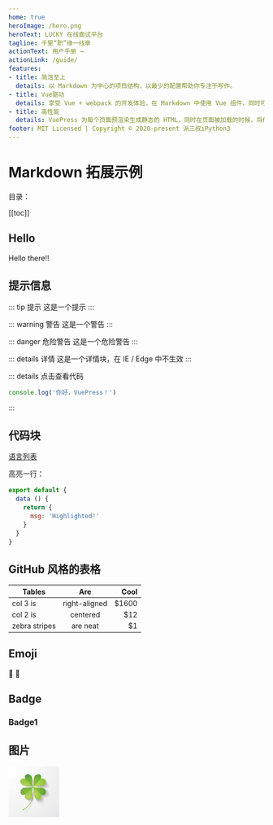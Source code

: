 ```yaml
---
home: true
heroImage: /hero.png
heroText: LUCKY 在线面试平台
tagline: 千里“职”缘一线牵
actionText: 用户手册 →
actionLink: /guide/
features:
- title: 简洁至上
  details: 以 Markdown 为中心的项目结构，以最少的配置帮助你专注于写作。
- title: Vue驱动
  details: 享受 Vue + webpack 的开发体验，在 Markdown 中使用 Vue 组件，同时可以使用 Vue 来开发自定义主题。
- title: 高性能
  details: VuePress 为每个页面预渲染生成静态的 HTML，同时在页面被加载的时候，将作为 SPA 运行。
footer: MIT Licensed | Copyright © 2020-present 派三叔iPython3
---
```

# Markdown 拓展示例

目录：

[[toc]]

## Hello

Hello there!!

## 提示信息

::: tip 提示
这是一个提示
:::

::: warning 警告
这是一个警告
:::

::: danger 危险警告
这是一个危险警告
:::

::: details 详情
这是一个详情块，在 IE / Edge 中不生效
:::

::: details 点击查看代码
```js
console.log('你好，VuePress！')
```
:::

## 代码块

[语言列表](https://prismjs.com/#languages-list)

高亮一行：

``` js {4}
export default {
  data () {
    return {
      msg: 'Highlighted!'
    }
  }
}
```

## GitHub 风格的表格

| Tables        | Are           | Cool  |
| ------------- |:-------------:| -----:|
| col 3 is      | right-aligned | $1600 |
| col 2 is      | centered      |   $12 |
| zebra stripes | are neat      |    $1 |

## Emoji

:tada: :100:

## Badge

### Badge1 <Badge text="提示标签"/><Badge text="警告标签" type="warning"/> <Badge text="错误标签" type="error" vertical="middle"/>

## 图片

<img src="./clover.jpg" height="100px">

